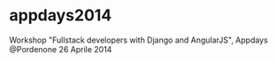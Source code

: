 appdays2014
===========

Workshop "Fullstack developers with Django and AngularJS", Appdays @Pordenone 26 Aprile 2014
